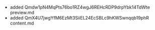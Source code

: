 * added Qmdw1pN4MqPts76bo1RZ4wgJ6REHcRDP9drpYbk14TdWte preview.md
* added QmX4U7jwgYfM6EzMt3SiiEL24EcSBLc9hKWSwnqqb19phR content.md